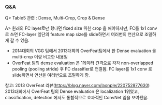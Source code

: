 ### Q&A

Q> Table5 관련 : Dense, Multi-Crop, Crop & Dense

A> 원래의 FC layer로만 했다면 fixed size 위한 crop 을 해야하지만, FC를 1x1 conv로 쓰면 FC-layer 앞단의 feature map size를 slide하면서 여러번의 연산으로 조밀하게 갈 수 있음.
- 2014대회의 VGG 팀에서 2013대회의 OverFeat팀에서 한 Dense evaluation 을 multi-crop 이랑 비교한 내용임
- OverFeat 팀의 dense evaluation 은 1데이터 간격으로 각각 non-overlapped pooling (pooling stride) 후 FC classifier로 연결됨. FC layer를 1x1 conv 로 slide하면서 연산을 여러번으로 조밀하게 함. 

참고: 2013 OverFeat 리뷰(https://blog.naver.com/laonple/220752877630) 2013대회에서 OverFeat 팀의 Dense evaluation 은 localization 1위였고, classification, detection 에서도 통합적으로 효과적인 ConvNet 임을 보여줬음. 
